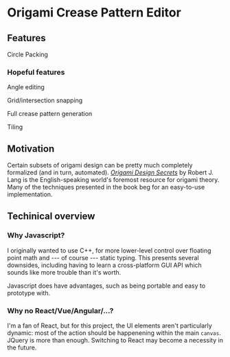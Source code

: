 # Origami Crease Pattern Editor

## Features

Circle Packing

### Hopeful features

Angle editing

Grid/intersection snapping

Full crease pattern generation

Tiling

## Motivation

Certain subsets of origami design can be pretty much completely formalized (and in turn, automated). _[Origami Design Secrets](https://www.amazon.com/Origami-Design-Secrets-Mathematical-Methods/dp/1568814364)_ by Robert J. Lang is the English-speaking world's foremost resource for origami theory. Many of the techniques presented in the book beg for an easy-to-use implementation.

## Techinical overview

### Why Javascript?

I originally wanted to use C++, for more lower-level control over floating point math and --- of course --- static typing. This presents several downsides, including having to learn a cross-platform GUI API which sounds like more trouble than it's worth.

Javascript does have advantages, such as being portable and easy to prototype with.

### Why no React/Vue/Angular/...?

I'm a fan of React, but for this project, the UI elements aren't particularly dynamic: most of the action should be happenening within the main `canvas`. JQuery is more than enough. Switching to React may become a necessity in the future.
